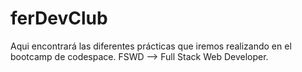 ﻿# ferDevClub
Aqui encontrará las diferentes prácticas que iremos realizando en el bootcamp de codespace.
FSWD --> Full Stack Web Developer.
